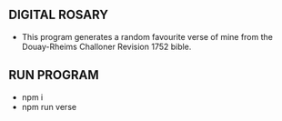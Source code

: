 ## DIGITAL ROSARY
- This program generates a random favourite verse of mine from the Douay-Rheims Challoner Revision 1752 bible.
## RUN PROGRAM
- npm i
- npm run verse
